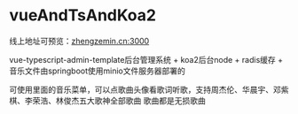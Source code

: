 # vueAndTsAndKoa2
线上地址可预览：<a href="zhengzemin.cn:3000">zhengzemin.cn:3000</a>

vue-typescript-admin-template后台管理系统 + koa2后台node + radis缓存 + 音乐文件由springboot使用minio文件服务器部署的

可使用里面的音乐菜单，可以点歌曲头像看歌词听歌，支持周杰伦、华晨宇、邓紫棋、李荣浩、林俊杰五大歌神全部歌曲
歌曲都是无损歌曲

